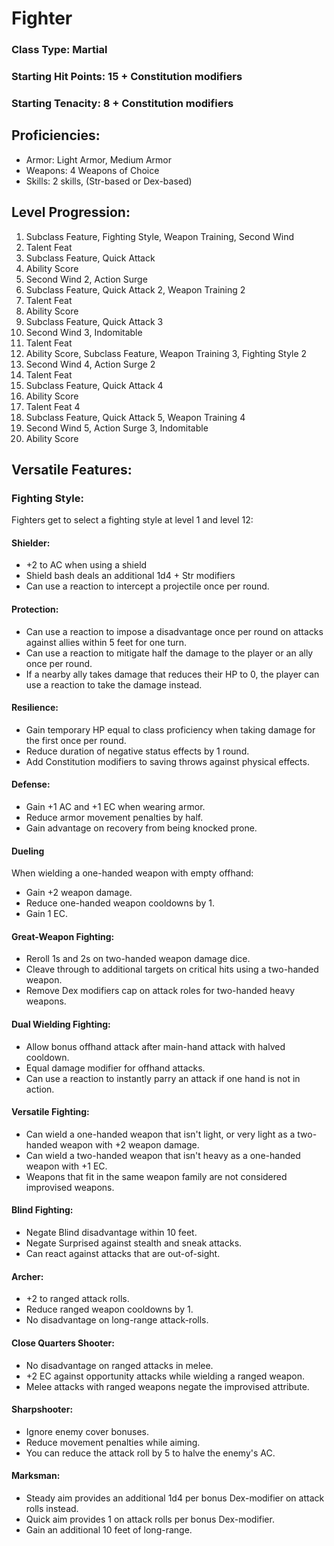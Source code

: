 <h1>Fighter</h1>
<h3>Class Type: Martial</h3>
<h3>Starting Hit Points: 15 + Constitution modifiers</h3>
<h3>Starting Tenacity: 8 + Constitution modifiers</h3>

<h2>Proficiencies:</h2>
  
- Armor: Light Armor, Medium Armor
- Weapons: 4 Weapons of Choice
- Skills: 2 skills, (Str-based or Dex-based)

<h2>Level Progression:</h2>

1. Subclass Feature, Fighting Style, Weapon Training, Second Wind
2. Talent Feat
3. Subclass Feature, Quick Attack
4. Ability Score
5. Second Wind 2, Action Surge
6. Subclass Feature, Quick Attack 2, Weapon Training 2
7. Talent Feat
8. Ability Score
9. Subclass Feature, Quick Attack 3
10. Second Wind 3, Indomitable
11. Talent Feat
12. Ability Score, Subclass Feature, Weapon Training 3, Fighting Style 2
13. Second Wind 4, Action Surge 2
14. Talent Feat
15. Subclass Feature, Quick Attack 4
16. Ability Score
17. Talent Feat 4
18. Subclass Feature, Quick Attack 5, Weapon Training 4
19. Second Wind 5, Action Surge 3, Indomitable
20. Ability Score

<h2>Versatile Features:</h2>
<h3>Fighting Style:</h3>
Fighters get to select a fighting style at level 1 and level 12:
<h4>Shielder:</h4> 
<ul>
<li>+2 to AC when using a shield</li>
<li>Shield bash deals an additional 1d4 + Str modifiers</li>
<li>Can use a reaction to intercept a projectile once per round.</li>  
</ul>
<h4>Protection:</h4>
<ul>
<li>Can use a reaction to impose a disadvantage once per round on attacks against allies within 5 feet for one turn.</li>
<li>Can use a reaction to mitigate half the damage to the player or an ally once per round.</li>
<li>If a nearby ally takes damage that reduces their HP to 0, the player can use a reaction to take the damage instead.</li>
</ul>
<h4>Resilience:</h4>
<ul>
<li>Gain temporary HP equal to class proficiency when taking damage for the first once per round.</li>
<li>Reduce duration of negative status effects by 1 round.</li>
<li>Add Constitution modifiers to saving throws against physical effects.</li>
</ul>
<h4>Defense:</h4>
<ul>
<li>Gain +1 AC and +1 EC when wearing armor.</li>
<li>Reduce armor movement penalties by half.</li>
<li>Gain advantage on recovery from being knocked prone.</li>
</ul>
<h4>Dueling</h4>
<span>When wielding a one-handed weapon with empty offhand:</span>
<ul>
<li>Gain +2 weapon damage.</li>
<li>Reduce one-handed weapon cooldowns by 1.</li>
<li>Gain 1 EC.</li>
</ul>
<h4>Great-Weapon Fighting:</h4>
<ul>
<li>Reroll 1s and 2s on two-handed weapon damage dice.</li>
<li>Cleave through to additional targets on critical hits using a two-handed weapon.</li>
<li>Remove Dex modifiers cap on attack roles for two-handed heavy weapons.</li>
</ul>
<h4>Dual Wielding Fighting:</h4>
<ul>
<li>Allow bonus offhand attack after main-hand attack with halved cooldown.</li>
<li>Equal damage modifier for offhand attacks.</li>
<li>Can use a reaction to instantly parry an attack if one hand is not in action.</li>
</ul>
<h4>Versatile Fighting:</h4>
<ul>
<li>Can wield a one-handed weapon that isn't light, or very light as a two-handed weapon with +2 weapon damage.</li>
<li>Can wield a two-handed weapon that isn't heavy as a one-handed weapon with +1 EC.</li>
<li>Weapons that fit in the same weapon family are not considered improvised weapons.</li>
</ul>
<h4>Blind Fighting:</h4>
<ul>
<li>Negate Blind disadvantage within 10 feet.</li>
<li>Negate Surprised against stealth and sneak attacks.</li>
<li>Can react against attacks that are out-of-sight.</li>
</ul>
<h4>Archer:</h4>
<ul>
<li>+2 to ranged attack rolls.</li>
<li>Reduce ranged weapon cooldowns by 1.</li>
<li>No disadvantage on long-range attack-rolls.</li>
</ul>
<h4>Close Quarters Shooter:</h4>
<ul>
<li>No disadvantage on ranged attacks in melee.</li>
<li>+2 EC against opportunity attacks while wielding a ranged weapon.</li>
<li>Melee attacks with ranged weapons negate the improvised attribute.</li>
</ul>
<h4>Sharpshooter:</h4>
<ul>
<li>Ignore enemy cover bonuses.</li>
<li>Reduce movement penalties while aiming.</li>
<li>You can reduce the attack roll by 5 to halve the enemy's AC.</li>
</ul>
<h4>Marksman:</h4>
<ul>
<li>Steady aim provides an additional 1d4 per bonus Dex-modifier on attack rolls instead.</li>
<li>Quick aim provides 1 on attack rolls per bonus Dex-modifier.</li>
<li>Gain an additional 10 feet of long-range.</li>
</ul>
